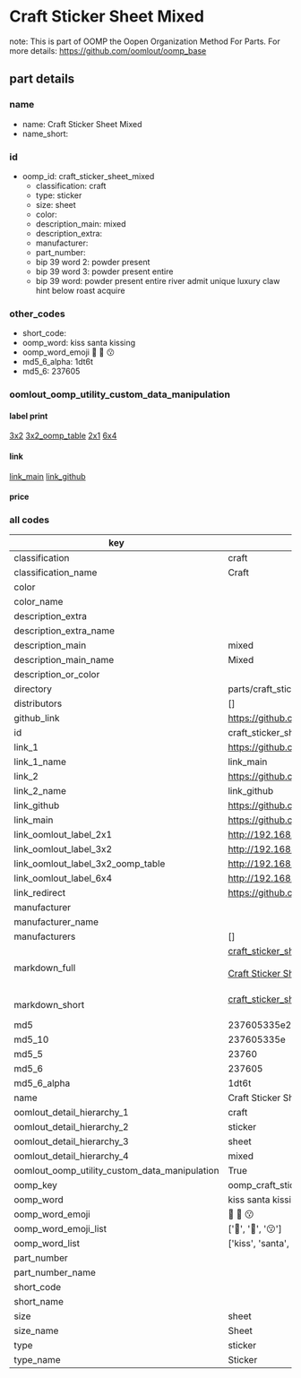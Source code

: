 # Craft Sticker Sheet Mixed  

note: This is part of OOMP the Oopen Organization Method For Parts. For more details: https://github.com/oomlout/oomp_base

##  part details
  







### name
* name: Craft Sticker Sheet Mixed
* name_short: 
### id
* oomp_id: craft_sticker_sheet_mixed
  * classification: craft
  * type: sticker
  * size: sheet
  * color: 
  * description_main: mixed
  * description_extra: 
  * manufacturer: 
  * part_number: 
  * bip 39 word 2: powder present
  * bip 39 word 3: powder present entire
  * bip 39 word: powder present entire river admit unique luxury claw hint below roast acquire

### other_codes
* short_code: 
* oomp_word: kiss santa kissing
* oomp_word_emoji :kiss: :santa: :kissing:
* md5_6_alpha: 1dt6t
* md5_6: 237605






### oomlout_oomp_utility_custom_data_manipulation
#### label print
[3x2](http://192.168.1.245:1112/?label=oomp%201dt6t)
[3x2_oomp_table](http://192.168.1.108:1112/?label=oomp%201dt6t)
[2x1](http://192.168.1.242:1112/?label=oomp%201dt6t)
[6x4](http://192.168.1.55:1112/?label=oomp%201dt6t)    

#### link

[link_main](https://github.com/oomlout/oomlout_oomp_version_1_messy/tree/main/parts/craft_sticker_sheet_mixed) [link_github](https://github.com/oomlout/oomlout_oomp_version_1_messy/tree/main/parts/craft_sticker_sheet_mixed)                             

#### price







### all codes 
| key | value |  
| --- | --- |  
| classification | craft |  
| classification_name | Craft |  
| color |  |  
| color_name |  |  
| description_extra |  |  
| description_extra_name |  |  
| description_main | mixed |  
| description_main_name | Mixed |  
| description_or_color |   |  
| directory | parts/craft_sticker_sheet_mixed |  
| distributors | [] |  
| github_link | https://github.com/oomlout/oomlout_oomp_part_src/tree/main/parts/craft_sticker_sheet_mixed |  
| id | craft_sticker_sheet_mixed |  
| link_1 | https://github.com/oomlout/oomlout_oomp_version_1_messy/tree/main/parts/craft_sticker_sheet_mixed |  
| link_1_name | link_main |  
| link_2 | https://github.com/oomlout/oomlout_oomp_version_1_messy/tree/main/parts/craft_sticker_sheet_mixed |  
| link_2_name | link_github |  
| link_github | https://github.com/oomlout/oomlout_oomp_version_1_messy/tree/main/parts/craft_sticker_sheet_mixed |  
| link_main | https://github.com/oomlout/oomlout_oomp_version_1_messy/tree/main/parts/craft_sticker_sheet_mixed |  
| link_oomlout_label_2x1 | http://192.168.1.242:1112/?label=oomp%201dt6t |  
| link_oomlout_label_3x2 | http://192.168.1.245:1112/?label=oomp%201dt6t |  
| link_oomlout_label_3x2_oomp_table | http://192.168.1.108:1112/?label=oomp%201dt6t |  
| link_oomlout_label_6x4 | http://192.168.1.55:1112/?label=oomp%201dt6t |  
| link_redirect | https://github.com/oomlout/oomlout_oomp_version_1_messy/tree/main/parts/craft_sticker_sheet_mixed |  
| manufacturer |  |  
| manufacturer_name |  |  
| manufacturers | [] |  
| markdown_full | [craft_sticker_sheet_mixed](none)<br>[](none)<br>[Craft Sticker Sheet Mixed](none)<br><br> |  
| markdown_short | [craft_sticker_sheet_mixed](none)<br><br> |  
| md5 | 237605335e2a10abb601dbac972a8549 |  
| md5_10 | 237605335e |  
| md5_5 | 23760 |  
| md5_6 | 237605 |  
| md5_6_alpha | 1dt6t |  
| name | Craft Sticker Sheet Mixed |  
| oomlout_detail_hierarchy_1 | craft |  
| oomlout_detail_hierarchy_2 | sticker |  
| oomlout_detail_hierarchy_3 | sheet |  
| oomlout_detail_hierarchy_4 | mixed |  
| oomlout_oomp_utility_custom_data_manipulation | True |  
| oomp_key | oomp_craft_sticker_sheet_mixed |  
| oomp_word | kiss santa kissing |  
| oomp_word_emoji | :kiss: :santa: :kissing: |  
| oomp_word_emoji_list | [':kiss:', ':santa:', ':kissing:'] |  
| oomp_word_list | ['kiss', 'santa', 'kissing'] |  
| part_number |  |  
| part_number_name |  |  
| short_code |  |  
| short_name |  |  
| size | sheet |  
| size_name | Sheet |  
| type | sticker |  
| type_name | Sticker |  
